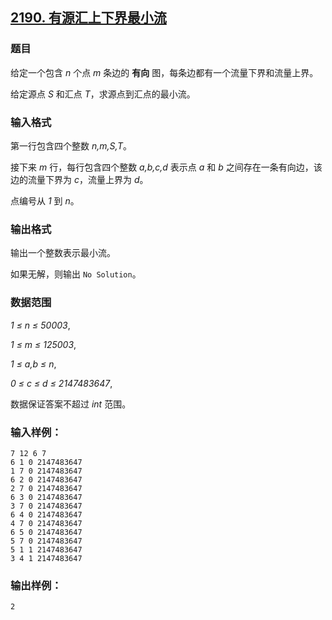 ## [2190. 有源汇上下界最小流](https://www.acwing.com/problem/content/2192/)

### 题目

给定一个包含 *n* 个点 *m* 条边的 **有向** 图，每条边都有一个流量下界和流量上界。

给定源点 *S* 和汇点 *T*，求源点到汇点的最小流。

### 输入格式

第一行包含四个整数 *n,m,S,T*。

接下来 *m* 行，每行包含四个整数 *a,b,c,d* 表示点 *a* 和 *b* 之间存在一条有向边，该边的流量下界为 *c*，流量上界为 *d*。

点编号从 *1* 到 *n*。

### 输出格式

输出一个整数表示最小流。

如果无解，则输出 `No Solution`。

### 数据范围

*1 ≤ n ≤ 50003*,

*1 ≤ m ≤ 125003*,

*1 ≤ a,b ≤ n*,

*0 ≤ c ≤ d ≤ 2147483647*,

数据保证答案不超过 *int* 范围。

### 输入样例：

```
7 12 6 7
6 1 0 2147483647
1 7 0 2147483647
6 2 0 2147483647
2 7 0 2147483647
6 3 0 2147483647
3 7 0 2147483647
6 4 0 2147483647
4 7 0 2147483647
6 5 0 2147483647
5 7 0 2147483647
5 1 1 2147483647
3 4 1 2147483647
```

### 输出样例：

```
2
```
